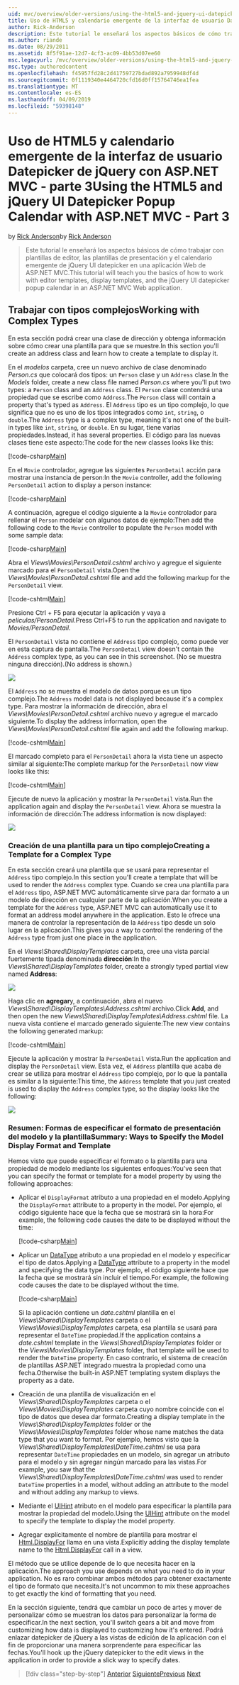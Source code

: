 ```yaml
---
uid: mvc/overview/older-versions/using-the-html5-and-jquery-ui-datepicker-popup-calendar-with-aspnet-mvc/using-the-html5-and-jquery-ui-datepicker-popup-calendar-with-aspnet-mvc-part-3
title: Uso de HTML5 y calendario emergente de la interfaz de usuario Datepicker de jQuery con ASP.NET MVC - parte 3 | Microsoft Docs
author: Rick-Anderson
description: Este tutorial le enseñará los aspectos básicos de cómo trabajar con plantillas de editor, las plantillas de presentación y el calendario emergente de jQuery UI datepicker en una máquina virtual de ASP.NET...
ms.author: riande
ms.date: 08/29/2011
ms.assetid: 8f5f91ae-12d7-4cf3-ac09-4bb53d07ee60
msc.legacyurl: /mvc/overview/older-versions/using-the-html5-and-jquery-ui-datepicker-popup-calendar-with-aspnet-mvc/using-the-html5-and-jquery-ui-datepicker-popup-calendar-with-aspnet-mvc-part-3
msc.type: authoredcontent
ms.openlocfilehash: f45957fd28c2d41759727bdad892a7959948df4d
ms.sourcegitcommit: 0f1119340e4464720cfd16d0ff15764746ea1fea
ms.translationtype: MT
ms.contentlocale: es-ES
ms.lasthandoff: 04/09/2019
ms.locfileid: "59398148"
---
```

# <a name="using-the-html5-and-jquery-ui-datepicker-popup-calendar-with-aspnet-mvc---part-3"></a><span data-ttu-id="81869-103">Uso de HTML5 y calendario emergente de la interfaz de usuario Datepicker de jQuery con ASP.NET MVC - parte 3</span><span class="sxs-lookup"><span data-stu-id="81869-103">Using the HTML5 and jQuery UI Datepicker Popup Calendar with ASP.NET MVC - Part 3</span></span>

<span data-ttu-id="81869-104">by [Rick Anderson]((https://twitter.com/RickAndMSFT))</span><span class="sxs-lookup"><span data-stu-id="81869-104">by [Rick Anderson]((https://twitter.com/RickAndMSFT))</span></span>

> <span data-ttu-id="81869-105">Este tutorial le enseñará los aspectos básicos de cómo trabajar con plantillas de editor, las plantillas de presentación y el calendario emergente de jQuery UI datepicker en una aplicación Web de ASP.NET MVC.</span><span class="sxs-lookup"><span data-stu-id="81869-105">This tutorial will teach you the basics of how to work with editor templates, display templates, and the jQuery UI datepicker popup calendar in an ASP.NET MVC Web application.</span></span>


## <a name="working-with-complex-types"></a><span data-ttu-id="81869-106">Trabajar con tipos complejos</span><span class="sxs-lookup"><span data-stu-id="81869-106">Working with Complex Types</span></span>

<span data-ttu-id="81869-107">En esta sección podrá crear una clase de dirección y obtenga información sobre cómo crear una plantilla para que se muestre.</span><span class="sxs-lookup"><span data-stu-id="81869-107">In this section you'll create an address class and learn how to create a template to display it.</span></span>

<span data-ttu-id="81869-108">En el *modelos* carpeta, cree un nuevo archivo de clase denominado *Person.cs* que colocará dos tipos: un `Person` clase y un `Address` clase.</span><span class="sxs-lookup"><span data-stu-id="81869-108">In the *Models* folder, create a new class file named *Person.cs* where you'll put two types: a `Person` class and an `Address` class.</span></span> <span data-ttu-id="81869-109">El `Person` clase contendrá una propiedad que se escribe como `Address`.</span><span class="sxs-lookup"><span data-stu-id="81869-109">The `Person` class will contain a property that's typed as `Address`.</span></span> <span data-ttu-id="81869-110">El `Address` tipo es un tipo complejo, lo que significa que no es uno de los tipos integrados como `int`, `string`, o `double`.</span><span class="sxs-lookup"><span data-stu-id="81869-110">The `Address` type is a complex type, meaning it's not one of the built-in types like `int`, `string`, or `double`.</span></span> <span data-ttu-id="81869-111">En su lugar, tiene varias propiedades.</span><span class="sxs-lookup"><span data-stu-id="81869-111">Instead, it has several properties.</span></span> <span data-ttu-id="81869-112">El código para las nuevas clases tiene este aspecto:</span><span class="sxs-lookup"><span data-stu-id="81869-112">The code for the new classes looks like this:</span></span>

[!code-csharp[Main](using-the-html5-and-jquery-ui-datepicker-popup-calendar-with-aspnet-mvc-part-3/samples/sample1.cs)]

<span data-ttu-id="81869-113">En el `Movie` controlador, agregue las siguientes `PersonDetail` acción para mostrar una instancia de person:</span><span class="sxs-lookup"><span data-stu-id="81869-113">In the `Movie` controller, add the following `PersonDetail` action to display a person instance:</span></span>

[!code-csharp[Main](using-the-html5-and-jquery-ui-datepicker-popup-calendar-with-aspnet-mvc-part-3/samples/sample2.cs)]

<span data-ttu-id="81869-114">A continuación, agregue el código siguiente a la `Movie` controlador para rellenar el `Person` modelar con algunos datos de ejemplo:</span><span class="sxs-lookup"><span data-stu-id="81869-114">Then add the following code to the `Movie` controller to populate the `Person` model with some sample data:</span></span>

[!code-csharp[Main](using-the-html5-and-jquery-ui-datepicker-popup-calendar-with-aspnet-mvc-part-3/samples/sample3.cs)]

<span data-ttu-id="81869-115">Abra el *Views\Movies\PersonDetail.cshtml* archivo y agregue el siguiente marcado para el `PersonDetail` vista.</span><span class="sxs-lookup"><span data-stu-id="81869-115">Open the *Views\Movies\PersonDetail.cshtml* file and add the following markup for the `PersonDetail` view.</span></span>

[!code-cshtml[Main](using-the-html5-and-jquery-ui-datepicker-popup-calendar-with-aspnet-mvc-part-3/samples/sample4.cshtml)]

<span data-ttu-id="81869-116">Presione Ctrl + F5 para ejecutar la aplicación y vaya a *películas/PersonDetail*.</span><span class="sxs-lookup"><span data-stu-id="81869-116">Press Ctrl+F5 to run the application and navigate to *Movies/PersonDetail*.</span></span>

<span data-ttu-id="81869-117">El `PersonDetail` vista no contiene el `Address` tipo complejo, como puede ver en esta captura de pantalla.</span><span class="sxs-lookup"><span data-stu-id="81869-117">The `PersonDetail` view doesn't contain the `Address` complex type, as you can see in this screenshot.</span></span> <span data-ttu-id="81869-118">(No se muestra ninguna dirección).</span><span class="sxs-lookup"><span data-stu-id="81869-118">(No address is shown.)</span></span>

![](using-the-html5-and-jquery-ui-datepicker-popup-calendar-with-aspnet-mvc-part-3/_static/image1.png)

<span data-ttu-id="81869-119">El `Address` no se muestra el modelo de datos porque es un tipo complejo.</span><span class="sxs-lookup"><span data-stu-id="81869-119">The `Address` model data is not displayed because it's a complex type.</span></span> <span data-ttu-id="81869-120">Para mostrar la información de dirección, abra el *Views\Movies\PersonDetail.cshtml* archivo nuevo y agregue el marcado siguiente.</span><span class="sxs-lookup"><span data-stu-id="81869-120">To display the address information, open the *Views\Movies\PersonDetail.cshtml* file again and add the following markup.</span></span>

[!code-cshtml[Main](using-the-html5-and-jquery-ui-datepicker-popup-calendar-with-aspnet-mvc-part-3/samples/sample5.cshtml)]

<span data-ttu-id="81869-121">El marcado completo para el `PersonDetail` ahora la vista tiene un aspecto similar al siguiente:</span><span class="sxs-lookup"><span data-stu-id="81869-121">The complete markup for the `PersonDetail` now view looks like this:</span></span>

[!code-cshtml[Main](using-the-html5-and-jquery-ui-datepicker-popup-calendar-with-aspnet-mvc-part-3/samples/sample6.cshtml)]

<span data-ttu-id="81869-122">Ejecute de nuevo la aplicación y mostrar la `PersonDetail` vista.</span><span class="sxs-lookup"><span data-stu-id="81869-122">Run the application again and display the `PersonDetail` view.</span></span> <span data-ttu-id="81869-123">Ahora se muestra la información de dirección:</span><span class="sxs-lookup"><span data-stu-id="81869-123">The address information is now displayed:</span></span>

![](using-the-html5-and-jquery-ui-datepicker-popup-calendar-with-aspnet-mvc-part-3/_static/image2.png)

### <a name="creating-a-template-for-a-complex-type"></a><span data-ttu-id="81869-124">Creación de una plantilla para un tipo complejo</span><span class="sxs-lookup"><span data-stu-id="81869-124">Creating a Template for a Complex Type</span></span>

<span data-ttu-id="81869-125">En esta sección creará una plantilla que se usará para representar el `Address` tipo complejo.</span><span class="sxs-lookup"><span data-stu-id="81869-125">In this section you'll create a template that will be used to render the `Address` complex type.</span></span> <span data-ttu-id="81869-126">Cuando se crea una plantilla para el `Address` tipo, ASP.NET MVC automáticamente sirve para dar formato a un modelo de dirección en cualquier parte de la aplicación.</span><span class="sxs-lookup"><span data-stu-id="81869-126">When you create a template for the `Address` type, ASP.NET MVC can automatically use it to format an address model anywhere in the application.</span></span> <span data-ttu-id="81869-127">Esto le ofrece una manera de controlar la representación de la `Address` tipo desde un solo lugar en la aplicación.</span><span class="sxs-lookup"><span data-stu-id="81869-127">This gives you a way to control the rendering of the `Address` type from just one place in the application.</span></span>

<span data-ttu-id="81869-128">En el *Views\Shared\DisplayTemplates* carpeta, cree una vista parcial fuertemente tipada denominada **dirección**:</span><span class="sxs-lookup"><span data-stu-id="81869-128">In the *Views\Shared\DisplayTemplates* folder, create a strongly typed partial view named **Address**:</span></span>

![](using-the-html5-and-jquery-ui-datepicker-popup-calendar-with-aspnet-mvc-part-3/_static/image3.png)

<span data-ttu-id="81869-129">Haga clic en **agregar**y, a continuación, abra el nuevo *Views\Shared\DisplayTemplates\Address.cshtml* archivo.</span><span class="sxs-lookup"><span data-stu-id="81869-129">Click **Add**, and then open the new *Views\Shared\DisplayTemplates\Address.cshtml* file.</span></span> <span data-ttu-id="81869-130">La nueva vista contiene el marcado generado siguiente:</span><span class="sxs-lookup"><span data-stu-id="81869-130">The new view contains the following generated markup:</span></span>

[!code-cshtml[Main](using-the-html5-and-jquery-ui-datepicker-popup-calendar-with-aspnet-mvc-part-3/samples/sample7.cshtml)]

<span data-ttu-id="81869-131">Ejecute la aplicación y mostrar la `PersonDetail` vista.</span><span class="sxs-lookup"><span data-stu-id="81869-131">Run the application and display the `PersonDetail` view.</span></span> <span data-ttu-id="81869-132">Esta vez, el `Address` plantilla que acaba de crear se utiliza para mostrar el `Address` tipo complejo, por lo que la pantalla es similar a la siguiente:</span><span class="sxs-lookup"><span data-stu-id="81869-132">This time, the `Address` template that you just created is used to display the `Address` complex type, so the display looks like the following:</span></span>

![](using-the-html5-and-jquery-ui-datepicker-popup-calendar-with-aspnet-mvc-part-3/_static/image4.png)

### <a name="summary-ways-to-specify-the-model-display-format-and-template"></a><span data-ttu-id="81869-133">Resumen: Formas de especificar el formato de presentación del modelo y la plantilla</span><span class="sxs-lookup"><span data-stu-id="81869-133">Summary: Ways to Specify the Model Display Format and Template</span></span>

<span data-ttu-id="81869-134">Hemos visto que puede especificar el formato o la plantilla para una propiedad de modelo mediante los siguientes enfoques:</span><span class="sxs-lookup"><span data-stu-id="81869-134">You've seen that you can specify the format or template for a model property by using the following approaches:</span></span>

- <span data-ttu-id="81869-135">Aplicar el `DisplayFormat` atributo a una propiedad en el modelo.</span><span class="sxs-lookup"><span data-stu-id="81869-135">Applying the `DisplayFormat` attribute to a property in the model.</span></span> <span data-ttu-id="81869-136">Por ejemplo, el código siguiente hace que la fecha que se mostrará sin la hora:</span><span class="sxs-lookup"><span data-stu-id="81869-136">For example, the following code causes the date to be displayed without the time:</span></span>

    [!code-csharp[Main](using-the-html5-and-jquery-ui-datepicker-popup-calendar-with-aspnet-mvc-part-3/samples/sample8.cs)]
- <span data-ttu-id="81869-137">Aplicar un [DataType](https://msdn.microsoft.com/library/system.componentmodel.dataannotations.datatype.aspx) atributo a una propiedad en el modelo y especificar el tipo de datos.</span><span class="sxs-lookup"><span data-stu-id="81869-137">Applying a [DataType](https://msdn.microsoft.com/library/system.componentmodel.dataannotations.datatype.aspx) attribute to a property in the model and specifying the data type.</span></span> <span data-ttu-id="81869-138">Por ejemplo, el código siguiente hace que la fecha que se mostrará sin incluir el tiempo.</span><span class="sxs-lookup"><span data-stu-id="81869-138">For example, the following code causes the date to be displayed without the time.</span></span>

    [!code-csharp[Main](using-the-html5-and-jquery-ui-datepicker-popup-calendar-with-aspnet-mvc-part-3/samples/sample9.cs)]

    <span data-ttu-id="81869-139">Si la aplicación contiene un *date.cshtml* plantilla en el *Views\Shared\DisplayTemplates* carpeta o el *Views\Movies\DisplayTemplates* carpeta, esa plantilla se usará para representar el `DateTime` propiedad.</span><span class="sxs-lookup"><span data-stu-id="81869-139">If the application contains a *date.cshtml* template in the *Views\Shared\DisplayTemplates* folder or the *Views\Movies\DisplayTemplates* folder, that template will be used to render the `DateTime` property.</span></span> <span data-ttu-id="81869-140">En caso contrario, el sistema de creación de plantillas ASP.NET integrado muestra la propiedad como una fecha.</span><span class="sxs-lookup"><span data-stu-id="81869-140">Otherwise the built-in ASP.NET templating system displays the property as a date.</span></span>
- <span data-ttu-id="81869-141">Creación de una plantilla de visualización en el *Views\Shared\DisplayTemplates* carpeta o el *Views\Movies\DisplayTemplates* carpeta cuyo nombre coincide con el tipo de datos que desea dar formato.</span><span class="sxs-lookup"><span data-stu-id="81869-141">Creating a display template in the *Views\Shared\DisplayTemplates* folder or the *Views\Movies\DisplayTemplates* folder whose name matches the data type that you want to format.</span></span> <span data-ttu-id="81869-142">Por ejemplo, hemos visto que la *Views\Shared\DisplayTemplates\DateTime.cshtml* se usa para representar `DateTime` propiedades en un modelo, sin agregar un atributo para el modelo y sin agregar ningún marcado para las vistas.</span><span class="sxs-lookup"><span data-stu-id="81869-142">For example, you saw that the *Views\Shared\DisplayTemplates\DateTime.cshtml* was used to render `DateTime` properties in a model, without adding an attribute to the model and without adding any markup to views.</span></span>
- <span data-ttu-id="81869-143">Mediante el [UIHint](https://msdn.microsoft.com/library/system.componentmodel.dataannotations.uihintattribute.uihint.aspx) atributo en el modelo para especificar la plantilla para mostrar la propiedad del modelo.</span><span class="sxs-lookup"><span data-stu-id="81869-143">Using the [UIHint](https://msdn.microsoft.com/library/system.componentmodel.dataannotations.uihintattribute.uihint.aspx) attribute on the model to specify the template to display the model property.</span></span>
- <span data-ttu-id="81869-144">Agregar explícitamente el nombre de plantilla para mostrar el [Html.DisplayFor](https://msdn.microsoft.com/library/ee407420.aspx) llama en una vista.</span><span class="sxs-lookup"><span data-stu-id="81869-144">Explicitly adding the display template name to the [Html.DisplayFor](https://msdn.microsoft.com/library/ee407420.aspx) call in a view.</span></span>

<span data-ttu-id="81869-145">El método que se utilice depende de lo que necesita hacer en la aplicación.</span><span class="sxs-lookup"><span data-stu-id="81869-145">The approach you use depends on what you need to do in your application.</span></span> <span data-ttu-id="81869-146">No es raro combinar ambos métodos para obtener exactamente el tipo de formato que necesita.</span><span class="sxs-lookup"><span data-stu-id="81869-146">It's not uncommon to mix these approaches to get exactly the kind of formatting that you need.</span></span>

<span data-ttu-id="81869-147">En la sección siguiente, tendrá que cambiar un poco de artes y mover de personalizar cómo se muestran los datos para personalizar la forma de especificar.</span><span class="sxs-lookup"><span data-stu-id="81869-147">In the next section, you'll switch gears a bit and move from customizing how data is displayed to customizing how it's entered.</span></span> <span data-ttu-id="81869-148">Podrá enlazar datepicker de jQuery a las vistas de edición de la aplicación con el fin de proporcionar una manera sorprendente para especificar las fechas.</span><span class="sxs-lookup"><span data-stu-id="81869-148">You'll hook up the jQuery datepicker to the edit views in the application in order to provide a slick way to specify dates.</span></span>

> [!div class="step-by-step"]
> <span data-ttu-id="81869-149">[Anterior](using-the-html5-and-jquery-ui-datepicker-popup-calendar-with-aspnet-mvc-part-2.md)
> [Siguiente](using-the-html5-and-jquery-ui-datepicker-popup-calendar-with-aspnet-mvc-part-4.md)</span><span class="sxs-lookup"><span data-stu-id="81869-149">[Previous](using-the-html5-and-jquery-ui-datepicker-popup-calendar-with-aspnet-mvc-part-2.md)
[Next](using-the-html5-and-jquery-ui-datepicker-popup-calendar-with-aspnet-mvc-part-4.md)</span></span>
